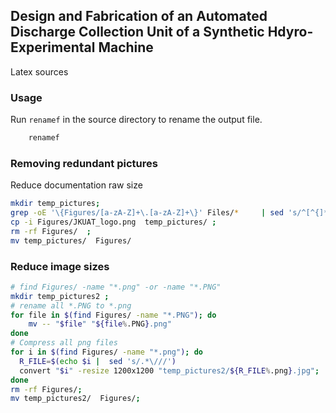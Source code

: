 ## Design and Fabrication of an Automated Discharge Collection Unit of a Synthetic Hdyro-Experimental Machine

Latex sources

### Usage
Run ```renamef``` in the source directory to rename the output file.
```bash
    renamef
``` 

### Removing redundant pictures
Reduce documentation raw size
```bash
mkdir temp_pictures;
grep -oE '\{Figures/[a-zA-Z]+\.[a-zA-Z]+\}' Files/*     | sed 's/^[^{]*{\([^{}]*\)}.*/\1/'  | xargs cp -t  temp_pictures/  ;
cp -i Figures/JKUAT_logo.png  temp_pictures/ ;
rm -rf Figures/  ;
mv temp_pictures/  Figures/
```

### Reduce image sizes 

```bash
# find Figures/ -name "*.png" -or -name "*.PNG"
mkdir temp_pictures2 ; 
# rename all *.PNG to *.png
for file in $(find Figures/ -name "*.PNG"); do 
    mv -- "$file" "${file%.PNG}.png"
done
# Compress all png files
for i in $(find Figures/ -name "*.png"); do
  R_FILE=$(echo $i |  sed 's/.*\///')
  convert "$i" -resize 1200x1200 "temp_pictures2/${R_FILE%.png}.jpg";
done
rm -rf Figures/;
mv temp_pictures2/  Figures/;
```
